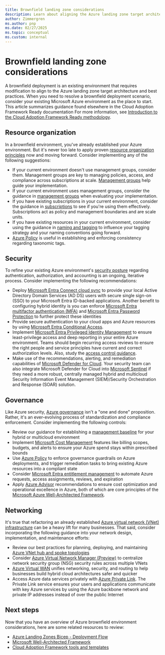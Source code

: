 ```yaml
---
title: Brownfield landing zone considerations
description: Learn about aligning the Azure landing zone target architecture and best practices to an existing environment.
author: Zimmergren
ms.author: pnp
ms.date: 02/27/2025
ms.topic: conceptual
ms.custom: internal
---
```


# Brownfield landing zone considerations

A brownfield deployment is an existing environment that requires modification to align to the Azure landing zone target architecture and best practices. When you need to resolve a brownfield deployment scenario, consider your existing Microsoft Azure environment as the place to start. This article summarizes guidance found elsewhere in the Cloud Adoption Framework Ready documentation For more information, see [Introduction to the Cloud Adoption Framework Ready methodology](/shows/azure-enablement/an-introduction-to-the-cloud-adoption-framework-ready-methodology).

## Resource organization

In a brownfield environment, you've already established your Azure environment. But it's never too late to apply proven [resource organization principles](./design-area/resource-org.md) now and moving forward. Consider implementing any of the following suggestions:

- If your current environment doesn't use management groups, consider them. Management groups are key to managing policies, access, and compliance across subscriptions at scale. [Management groups](./design-area/resource-org-management-groups.md) help guide your implementation.
- If your current environment uses management groups, consider the guidance in [management groups](./design-area/resource-org-management-groups.md) when evaluating your implementation.
- If you have existing subscriptions in your current environment, consider the guidance in [subscriptions](./design-area/resource-org-subscriptions.md) to see if you're using them effectively. Subscriptions act as policy and management boundaries and are scale units.
- If you have existing resources in your current environment, consider using the guidance in [naming and tagging](../azure-best-practices/naming-and-tagging.md) to influence your tagging strategy and your naming conventions going forward.
- [Azure Policy](/azure/azure-resource-manager/management/tag-policies) is useful in establishing and enforcing consistency regarding taxonomic tags.

## Security

To refine your existing Azure environment's [security posture](./design-area/security.md) regarding authentication, authorization, and accounting is an ongoing, iterative process. Consider implementing the following recommendations:

- Deploy [Microsoft Entra Connect cloud sync](/entra/identity/hybrid/cloud-sync/what-is-cloud-sync) to provide your local Active Directory Domain Services (AD DS) users with secure single sign-on (SSO) to your Microsoft Entra ID-backed applications. Another benefit to configuring hybrid identity is you can enforce [Microsoft Entra multifactor authentication (MFA)](/entra/identity/authentication/concept-mfa-howitworks) and [Microsoft Entra Password Protection](/entra/identity/authentication/concept-password-ban-bad-on-premises) to further protect these identities
- Provide secure authentication to your cloud apps and Azure resources by using [Microsoft Entra Conditional Access](/entra/identity/conditional-access/concept-conditional-access-policy-common).
- Implement [Microsoft Entra Privileged Identity Management](/entra/id-governance/privileged-identity-management/pim-configure) to ensure least-privilege access and deep reporting in your entire Azure environment. Teams should begin recurring access reviews to ensure the right people and service principles have current and correct authorization levels. Also, study the [access control guidance](/security/zero-trust/deploy/identity).
- Make use of the recommendations, alerting, and remediation capabilities of [Microsoft Defender for Cloud](/azure/defender-for-cloud/defender-for-cloud-introduction). Your security team can also integrate Microsoft Defender for Cloud into [Microsoft Sentinel](/azure/sentinel/overview) if they need a more robust, centrally managed hybrid and multicloud Security Information Event Management (SIEM)/Security Orchestration and Response (SOAR) solution.

## Governance

Like Azure security, [Azure governance](./design-area/governance.md) isn't a "one and done" proposition. Rather, it's an ever-evolving process of standardization and compliance enforcement. Consider implementing the following controls:

- Review our guidance for establishing a [management baseline](./design-area/management.md) for your hybrid or multicloud environment
- Implement [Microsoft Cost Management](/azure/cost-management-billing/cost-management-billing-overview) features like billing scopes, budgets, and alerts to ensure your Azure spend stays within prescribed bounds
- Use [Azure Policy](/azure/governance/policy/overview) to enforce governance guardrails on Azure deployments, and trigger remediation tasks to bring existing Azure resources into a compliant state
- Consider [Microsoft Entra entitlement management](/entra/id-governance/entitlement-management-overview) to automate Azure requests, access assignments, reviews, and expiration
- Apply [Azure Advisor](/azure/advisor/advisor-overview) recommendations to ensure cost optimization and operational excellence in Azure, both of which are core principles of the [Microsoft Azure Well-Architected Framework](/azure/architecture/framework/).

## Networking

It's true that refactoring an already established [Azure virtual network (VNet) infrastructure](./design-area/network-topology-and-connectivity.md) can be a heavy lift for many businesses. That said, consider incorporating the following guidance into your network design, implementation, and maintenance efforts:

- Review our best practices for planning, deploying, and maintaining [Azure VNet hub and spoke topologies](/azure/architecture/networking/architecture/hub-spoke)
- Consider [Azure Virtual Network Manager (Preview)](/azure/virtual-network-manager/overview) to centralize network security group (NSG) security rules across multiple VNets
- [Azure Virtual WAN](/azure/virtual-wan/virtual-wan-about) unifies networking, security, and routing to help businesses build hybrid cloud architectures safer and quicker
- Access Azure data services privately with [Azure Private Link](/azure/private-link/private-link-overview). The Private Link service ensures your users and applications communicate with key Azure services by using the Azure backbone network and private IP addresses instead of over the public Internet

## Next steps

Now that you have an overview of Azure brownfield environment considerations, here are some related resources to review:

- [Azure Landing Zones Bicep - Deployment Flow](https://github.com/Azure/ALZ-Bicep/wiki/DeploymentFlow)
- [Microsoft Well-Architected Framework](/azure/architecture/framework/)
- [Cloud Adoption Framework tools and templates](../../resources/tools-templates.md)
